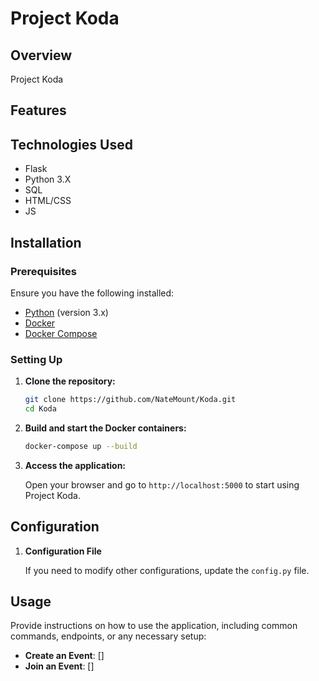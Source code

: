 # Project Koda

## Overview

Project Koda

## Features



## Technologies Used

- Flask
- Python 3.X
- SQL
- HTML/CSS
- JS

## Installation

### Prerequisites

Ensure you have the following installed:
- [Python](https://www.python.org/downloads/) (version 3.x)
- [Docker](https://www.docker.com/get-started)
- [Docker Compose](https://docs.docker.com/compose/install/)

### Setting Up

1. **Clone the repository:**

    ```bash
    git clone https://github.com/NateMount/Koda.git
    cd Koda
    ```

2. **Build and start the Docker containers:**

    ```bash
    docker-compose up --build
    ```

3. **Access the application:**

    Open your browser and go to `http://localhost:5000` to start using Project Koda.

## Configuration

1. **Configuration File**

   If you need to modify other configurations, update the `config.py` file.

## Usage

Provide instructions on how to use the application, including common commands, endpoints, or any necessary setup:

- **Create an Event**: []
- **Join an Event**: []
